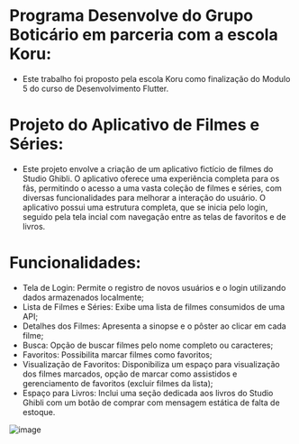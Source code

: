 # Programa Desenvolve do Grupo Boticário em parceria com a escola Koru:

* Este trabalho foi proposto pela escola Koru como finalização do Modulo 5 do curso de Desenvolvimento Flutter.

# Projeto do Aplicativo de Filmes e Séries:

* Este projeto envolve a criação de um aplicativo fictício de filmes do Studio Ghibli.  O aplicativo oferece uma experiência completa para os fãs, permitindo o acesso a uma vasta coleção de filmes e séries, com diversas funcionalidades para melhorar a interação do usuário.
O aplicativo possui uma estrutura completa, que se inicia pelo login, seguido pela tela incial com navegação entre as telas de favoritos e de livros.

# Funcionalidades:
* Tela de Login: Permite o registro de novos usuários e o login utilizando dados armazenados localmente;
* Lista de Filmes e Séries: Exibe uma lista de filmes consumidos de uma API;
* Detalhes dos Filmes: Apresenta a sinopse e o pôster ao clicar em cada filme;
* Busca: Opção de buscar filmes pelo nome completo ou caracteres;
* Favoritos: Possibilita marcar filmes como favoritos;
* Visualização de Favoritos: Disponibiliza um espaço para visualização dos filmes marcados, opção de marcar como assistidos e gerenciamento de favoritos (excluir filmes da lista);
* Espaço para Livros: Inclui uma seção dedicada aos livros do Studio Ghibli com um botão de comprar com mensagem estática de falta de estoque.


![image](https://github.com/MateusOliveira991/koru_modulo4_app_flutter/assets/142065746/d9a48079-5274-42dd-a2d0-c9f793e9d6d0)



